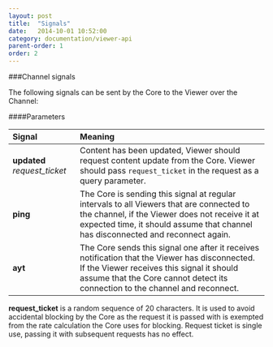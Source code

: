 ```yaml
---
layout: post
title:  "Signals"
date:   2014-10-01 10:52:00
category: documentation/viewer-api
parent-order: 1
order: 2
---
```


###Channel signals

The following signals can be sent by the Core to the Viewer over the Channel:

####Parameters

| Signal                        | Meaning                             |
|:------------------------------|:------------------------------------|
| **updated** *request_ticket*  | Content has been updated, Viewer should request content update from the Core. Viewer should pass `request_ticket` in the request as a query parameter. |
| **ping**                      | The Core is sending this signal at regular intervals to all Viewers that are connected to the channel, if the Viewer does not receive it at expected time, it should assume that channel has disconnected and reconnect again. |
| **ayt**                       | The Core sends this signal one after it receives notification that the Viewer has disconnected. If the Viewer receives this signal it should assume that the Core cannot detect its connection to the channel and reconnect. |


**request_ticket** is a random sequence of 20 characters. It is used to avoid accidental blocking by the Core as the request it is passed with is exempted from the rate calculation the Core uses for blocking.
Request ticket is single use, passing it with subsequent requests has no effect.